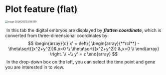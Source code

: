 

# Plot feature (flat)

<img src="https://pic-md-1259550128.cos.ap-nanjing.myqcloud.com/image-20241203102136339.png" alt="image-20241203102136339" style="zoom:50%;" />

​	In this tab the digital embryos are displayed by ***flatten coordinate***, which is converted from three-dimensional coordinates by:
$$
\begin{array}{c}
x' = \left\{
\begin{array}{**rcl**}
-\theta\sqrt{(x^2+y^2)}&,x<0 \\
\theta\sqrt{(x^2+y^2)} &,x>0 \\
\end{array}
\right. \\
~\\
y' = z
\end{array}
$$
​	In the drop-down box on the left, you can select the time point and gene you are interested in to view.